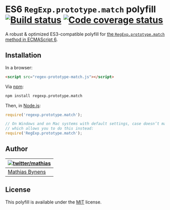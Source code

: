 # ES6 `RegExp.prototype.match` polyfill [![Build status](https://travis-ci.org/mathiasbynens/RegExp.prototype.match.svg?branch=master)](https://travis-ci.org/mathiasbynens/RegExp.prototype.match) [![Code coverage status](http://img.shields.io/coveralls/mathiasbynens/RegExp.prototype.match/master.svg)](https://coveralls.io/r/mathiasbynens/RegExp.prototype.match)

A robust & optimized ES3-compatible polyfill for [the `RegExp.prototype.match` method in ECMAScript 6](http://people.mozilla.org/~jorendorff/es6-draft.html#sec-regexp.prototype.match).

## Installation

In a browser:

```html
<script src="regex-prototype-match.js"></script>
```

Via [npm](http://npmjs.org/):

```bash
npm install regexp.prototype.match
```

Then, in [Node.js](http://nodejs.org/):

```js
require('regexp.prototype.match');

// On Windows and on Mac systems with default settings, case doesn’t matter,
// which allows you to do this instead:
require('RegExp.prototype.match');
```

## Author

| [![twitter/mathias](https://gravatar.com/avatar/24e08a9ea84deb17ae121074d0f17125?s=70)](https://twitter.com/mathias "Follow @mathias on Twitter") |
|---|
| [Mathias Bynens](http://mathiasbynens.be/) |

## License

This polyfill is available under the [MIT](http://mths.be/mit) license.
